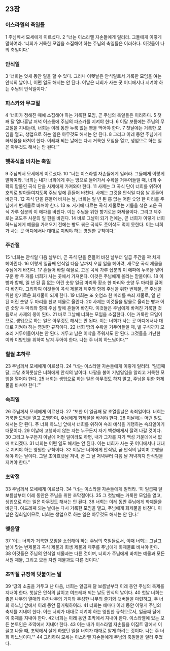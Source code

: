 ## 23장
### 이스라엘의 축일들
1 주님께서 모세에게 이르셨다.
2 “너는 이스라엘 자손들에게 일러라. 그들에게 이렇게 말하여라. ‘너희가 거룩한 모임을 소집해야 하는 주님의 축일들은 이러하다. 이것들이 나의 축일이다.’
### 안식일
3 ‘너희는 엿새 동안 일을 할 수 있다. 그러나 이렛날은 안식일로서 거룩한 모임을 여는 안식의 날이니, 어떤 일도 해서는 안 된다. 이날은 너희가 사는 곳 어디에서나 지켜야 하는 주님의 안식일이다.’
### 파스카와 무교절
4 ‘너희가 정해진 때에 소집해야 하는 거룩한 모임, 곧 주님의 축일들은 이러하다.
5 첫째 달 열나흗날 저녁 어스름에 주님의 파스카를 지켜야 한다.
6 이달 보름에는 주님의 무교절을 지내는데, 너희는 이레 동안 누룩 없는 빵을 먹어야 한다.
7 첫날에는 거룩한 모임을 열고, 생업으로 하는 일은 아무것도 해서는 안 된다.
8 그리고 이레 동안 주님에게 화제물을 바쳐야 한다. 이레째 되는 날에는 다시 거룩한 모임을 열고, 생업으로 하는 일은 아무것도 해서는 안 된다.’”
### 햇곡식을 바치는 축일
9 주님께서 모세에게 이르셨다.
10 “너는 이스라엘 자손들에게 일러라. 그들에게 이렇게 말하여라. ‘너희는 내가 너희에게 주는 땅으로 들어가서 수확을 거두어들일 때, 너희 수확의 맏물인 곡식 단을 사제에게 가져와야 한다.
11 사제는 그 곡식 단이 너희를 위하여 호의로 받아들여지도록 주님 앞에 흔들어 바친다. 사제는 그것을 안식일 다음 날 흔들어 바친다.
12 곡식 단을 흔들어 바치는 날, 너희는 일 년 된 흠 없는 어린 숫양 한 마리를 주님에게 번제물로 바쳐야 한다.
13 또 거기에 따르는 곡식 제물로는 기름을 섞은 고운 곡식 가루 십분의 이 에파를 바친다. 이는 주님을 위한 향기로운 화제물이다. 그리고 제주로는 포도주 사분의 일 힌을 바친다.
14 바로 그날이 되기 전에는, 곧 너희가 이렇게 너희 하느님에게 예물을 가져오기 전에는 빵도 볶은 곡식도 풋이삭도 먹지 못한다. 이는 너희가 사는 곳 어디에서나 대대로 지켜야 하는 영원한 규칙이다.’
### 주간절
15 ‘너희는 안식일 다음 날부터, 곧 곡식 단을 흔들어 바친 날부터 일곱 주간을 꽉 차게 헤아린다.
16 이렇게 일곱째 안식일 다음 날까지 오십 일을 헤아려, 새로운 곡식 제물을 주님에게 바친다.
17 흔들어 바칠 예물로, 고운 곡식 가루 십분의 이 에파에 누룩을 넣어 구운 빵 두 개를 너희가 사는 곳에서 가져온다. 이것은 주님에게 올리는 맏물이다.
18 이 빵과 함께, 일 년 된 흠 없는 어린 숫양 일곱 마리와 황소 한 마리와 숫양 두 마리를 끌어다 바친다. 그리하여 이것들이 곡식 제물과 제주와 함께 주님을 위한 번제물, 곧 주님을 위한 향기로운 화제물이 되게 한다.
19 너희는 또 숫염소 한 마리를 속죄 제물로, 일 년 된 어린 숫양 두 마리를 친교 제물로 올린다.
20 사제는 이것들을 맏물로 올리는 빵과 어린 숫양 두 마리와 함께 주님 앞에 흔들어 바친다. 이것들은 주님에게 바쳐진 거룩한 것들로서 사제의 몫이 된다.
21 바로 그날에 너희는 모임을 소집한다. 이는 거룩한 모임이므로, 생업으로 하는 일은 아무것도 해서는 안 된다. 이는 너희가 사는 곳 어디에서나 대대로 지켜야 하는 영원한 규칙이다.
22 너희 땅의 수확을 거두어들일 때, 밭 구석까지 모조리 거두어들여서는 안 된다. 거두고 남은 이삭을 주워서도 안 된다. 그것들을 가난한 이와 이방인을 위하여 남겨 두어야 한다. 나는 주 너희 하느님이다.’”
### 칠월 초하루
23 주님께서 모세에게 이르셨다.
24 “너는 이스라엘 자손들에게 이렇게 일러라. ‘일곱째 달, 그달 초하룻날은 너희에게 안식의 날이다. 나팔을 불어 기념일임을 알리고 거룩한 모임을 열어야 한다.
25 너희는 생업으로 하는 일은 아무것도 하지 말고, 주님을 위한 화제물을 바쳐야 한다.’”
### 속죄일
26 주님께서 모세에게 이르셨다.
27 “또한 이 일곱째 달 초열흘날은 속죄일이다. 너희는 거룩한 모임을 열고 고행하며, 주님에게 화제물을 바쳐야 한다.
28 이날에는 어떤 일도 해서는 안 된다. 주 너희 하느님 앞에서 너희를 위하여 속죄 예식을 거행하는 속죄일이기 때문이다.
29 이날에 고행하지 않는 자는 누구든지 자기 백성에게서 잘려 나갈 것이다.
30 그리고 누구든지 이날에 어떤 일이라도 하면, 내가 그자를 자기 백성 가운데에서 없애 버리겠다.
31 너희는 어떤 일도 해서는 안 된다. 이는 너희가 사는 곳 어디에서나 대대로 지켜야 하는 영원한 규칙이다.
32 이날은 너희에게 안식일, 곧 안식의 날이며 고행을 해야 하는 날이다. 그달 초아흐렛날 저녁, 곧 그 날 저녁부터 다음 날 저녁까지 안식일을 지켜야 한다.”
### 초막절
33 주님께서 모세에게 이르셨다.
34 “너는 이스라엘 자손들에게 일러라. ‘이 일곱째 달 보름날부터 이레 동안은 주님을 위한 초막절이다.
35 그 첫날에는 거룩한 모임을 열고, 생업으로 하는 일은 아무것도 해서는 안 된다.
36 너희는 이레 동안 주님에게 화제물을 바친다. 여드레째 되는 날에는 다시 거룩한 모임을 열고, 주님에게 화제물을 바친다. 이날은 집회일이므로, 너희는 생업으로 하는 일은 아무것도 해서는 안 된다.’
### 맺음말
37 ‘이는 너희가 거룩한 모임을 소집해야 하는 주님의 축일들로서, 이때 너희는 그날그날에 맞는 번제물과 곡식 제물과 희생 제물과 제주를 주님에게 화제물로 바쳐야 한다.
38 이것들은 주님의 안식일 제물과는 다른 것이며, 너희가 주님에게 바치는 예물과 모든 서원 제물, 그리고 모든 자원 제물과도 다른 것이다.’
### 초막절 규정에 덧붙이는 말
39 ‘땅의 소출을 거두고 난 다음, 너희는 일곱째 달 보름날부터 이레 동안 주님의 축제를 지내야 한다. 첫날은 안식의 날이고 여드레째 되는 날도 안식의 날이다.
40 첫날 너희는 좋은 나무의 열매와 야자나무의 가지와 무성한 나무의 줄기와 갯버들을 마련하고, 주 너희 하느님 앞에서 이레 동안 즐거워하여라.
41 너희는 해마다 이레 동안 이렇게 주님의 축제를 지내야 한다. 이는 너희가 대대로 지켜야 하는 영원한 규칙으로서, 일곱째 달에 이 축제를 지내야 한다.
42 너희는 이레 동안 초막에서 지내야 한다. 이스라엘에 있는 모든 본토인은 초막에서 지내야 한다.
43 이는 내가 이스라엘 자손들을 이집트 땅에서 이끌고 나올 때, 초막에서 살게 하였던 일을 너희가 대대로 알게 하려는 것이다. 나는 주 너희 하느님이다.'"
44 그리하여 모세는 이스라엘 자손들에게 주님의 축일들을 일러 주었다.
